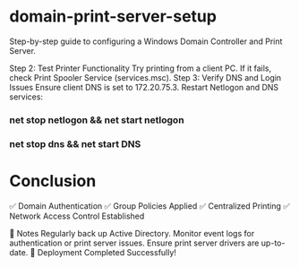 # domain-print-server-setup
Step-by-step guide to configuring a Windows Domain Controller and Print Server.


Step 2: Test Printer Functionality
Try printing from a client PC.
If it fails, check Print Spooler Service (services.msc).
Step 3: Verify DNS and Login Issues
Ensure client DNS is set to 172.20.75.3.
Restart Netlogon and DNS services:

###   net stop netlogon && net start netlogon
###   net stop dns && net start DNS

# Conclusion
✅ Domain Authentication
✅ Group Policies Applied
✅ Centralized Printing
✅ Network Access Control Established

📌 Notes
Regularly back up Active Directory.
Monitor event logs for authentication or print server issues.
Ensure print server drivers are up-to-date.
🚀 Deployment Completed Successfully!
